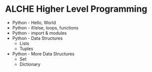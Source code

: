 # ALCHE Higher Level Programming
* Python - Hello, World 
* Python - if/else, loops, functions
* Python - import & modules 
* Python - Data Structures
    * Lists
    * Tuples
* Python - More Data Structures
    * Set
    * Dictionary
